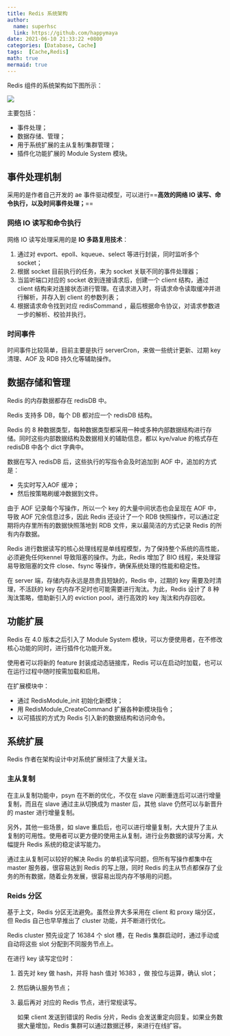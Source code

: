 ```yaml
---
title: Redis 系统架构
author:
  name: superhsc
  link: https://github.com/happymaya
date: 2021-06-10 21:33:22 +0800
categories: [Database, Cache]
tags:  [Cache,Redis]
math: true
mermaid: true
---
```


Redis 组件的系统架构如下图所示：

![](https://images.happymaya.cn/assert/db/cache/cache-redis-0401.png)

主要包括：

- 事件处理；
- 数据存储、管理；
- 用于系统扩展的主从复制/集群管理；
- 插件化功能扩展的 Module System 模块。

## 事件处理机制

采用的是作者自己开发的 ae 事件驱动模型，可以进行==**高效的网络 IO 读写、命令执行，以及时间事件处理；**==

### 网络 IO 读写和命令执行

网络 IO 读写处理采用的是 **IO 多路复用技术**：

1. 通过对 evport、epoll、kqueue、select 等进行封装，同时监听多个 socket；
2. 根据 socket 目前执行的任务，来为 socket 关联不同的事件处理器；
3. 当监听端口对应的 socket 收到连接请求后，创建一个 client 结构，通过 client 结构来对连接状态进行管理。在请求进入时，将请求命令读取缓冲并进行解析，并存入到 client 的参数列表；
4. 根据请求命令找到对应 redisCommand ，最后根据命令协议，对请求参数进一步的解析、校验并执行。

### 时间事件

时间事件比较简单，目前主要是执行 serverCron，来做一些统计更新、过期 key 清理、AOF 及 RDB 持久化等辅助操作。

## 数据存储和管理

Redis 的内存数据都存在 redisDB 中。

Redis 支持多 DB，每个 DB 都对应一个 redisDB 结构。

Redis 的 8 种数据类型，每种数据类型都采用一种或多种内部数据结构进行存储。同时这些内部数据结构及数据相关的辅助信息，都以 kye/value 的格式存在 redisDB 中各个 dict 字典中。

数据在写入 redisDB 后，这些执行的写指令会及时追加到 AOF 中，追加的方式是：

- 先实时写入AOF 缓冲；
- 然后按策略刷缓冲数据到文件。

由于 AOF 记录每个写操作，所以一个 key 的大量中间状态也会呈现在 AOF 中，导致 AOF 冗余信息过多，因此 Redis 还设计了一个 RDB 快照操作，可以通过定期将内存里所有的数据快照落地到 RDB 文件，来以最简洁的方式记录 Redis 的所有内存数据。

Redis 进行数据读写的核心处理线程是单线程模型，为了保持整个系统的高性能，必须避免任何kennel 导致阻塞的操作。为此，Redis 增加了 BIO 线程，来处理容易导致阻塞的文件 close、fsync 等操作，确保系统处理的性能和稳定性。

在 server 端，存储内存永远是昂贵且短缺的，Redis 中，过期的 key 需要及时清理，不活跃的 key 在内存不足时也可能需要进行淘汰。为此，Redis 设计了 8 种淘汰策略，借助新引入的 eviction pool，进行高效的 key 淘汰和内存回收。

## 功能扩展

Redis 在 4.0 版本之后引入了 Module System 模块，可以方便使用者，在不修改核心功能的同时，进行插件化功能开发。

使用者可以将新的 feature 封装成动态链接库，Redis 可以在启动时加载，也可以在运行过程中随时按需加载和启用。

在扩展模块中：

- 通过 RedisModule_init 初始化新模块；
- 用 RedisModule_CreateCommand 扩展各种新模块指令；
- 以可插拔的方式为 Redis 引入新的数据结构和访问命令。

## 系统扩展

Redis 作者在架构设计中对系统扩展倾注了大量关注。

### 主从复制

在主从复制功能中，psyn 在不断的优化，不仅在 slave 闪断重连后可以进行增量复制，而且在 slave 通过主从切换成为 master 后，其他 slave 仍然可以与新晋升的 master 进行增量复制。

另外，其他一些场景，如 slave 重启后，也可以进行增量复制，大大提升了主从复制的可用性。使用者可以更方便的使用主从复制，进行业务数据的读写分离，大幅提升 Redis 系统的稳定读写能力。

通过主从复制可以较好的解决 Redis 的单机读写问题，但所有写操作都集中在 master 服务器，很容易达到 Redis 的写上限，同时 Redis 的主从节点都保存了业务的所有数据，随着业务发展，很容易出现内存不够用的问题。

### Reids 分区

基于上文，Redis 分区无法避免。虽然业界大多采用在 client 和 proxy 端分区，但 Redis 自己也早早推出了 cluster 功能，并不断进行优化。

Redis cluster 预先设定了 16384 个 slot 槽，在 Redis 集群启动时，通过手动或自动将这些 slot 分配到不同服务节点上。

在进行 key 读写定位时：

1. 首先对 key 做 hash，并将 hash 值对 16383 ，做 按位与运算，确认 slot；

2. 然后确认服务节点；

3. 最后再对 对应的 Redis 节点，进行常规读写。

   如果 client 发送到错误的 Redis 分片，Redis 会发送重定向回复。如果业务数据大量增加，Redis 集群可以通过数据迁移，来进行在线扩容。





